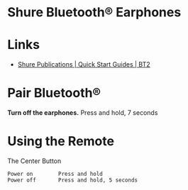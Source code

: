 # Shure Bluetooth® Earphones

# Links

* [Shure Publications | Quick Start Guides | BT2](https://pubs.shure.com/quickstart/BT2/en-US)


# Pair Bluetooth®

**Turn off the earphones.** Press and hold, 7 seconds 

# Using the Remote

The Center Button

``` 
Power on 		Press and hold
Power off 		Press and hold, 5 seconds 
```

